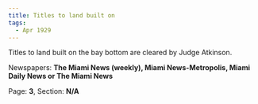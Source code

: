 ```yaml
---  
title: Titles to land built on  
tags:  
  - Apr 1929  
---  
```

  
Titles to land built on the bay bottom are cleared by Judge Atkinson.  
  
Newspapers: **The Miami News (weekly), Miami News-Metropolis, Miami Daily News or The Miami News**  
  
Page: **3**, Section: **N/A** 
